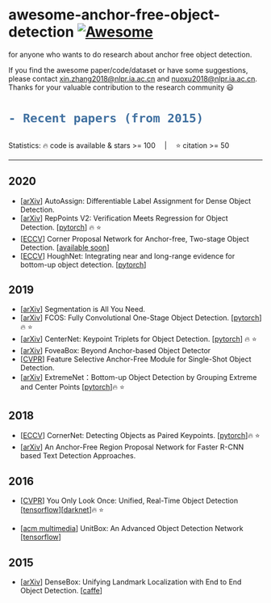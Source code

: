 # awesome-anchor-free-object-detection [![Awesome](https://awesome.re/badge.svg)](https://awesome.re)
for anyone who wants to do research about anchor free object detection.   

If you find the awesome paper/code/dataset or have some suggestions, please contact xin.zhang2018@nlpr.ia.ac.cn and nuoxu2018@nlpr.ia.ac.cn. Thanks for your valuable contribution to the research community :smiley:   

<h1> 

```diff
- Recent papers (from 2015)
```

</h1>

Statistics: :fire: code is available & stars >= 100 &emsp;|&emsp; :star: citation >= 50

---
## 2020
- [[arXiv](https://arxiv.org/pdf/2007.03496.pdf)] AutoAssign: Differentiable Label Assignment for Dense Object Detection. 
- [[arXiv](https://arxiv.org/pdf/2007.08508.pdf)] RepPoints V2: Verification Meets Regression for Object Detection. [[pytorch](https://github.com/Scalsol/RepPointsV2)] :fire: :star:
- [[ECCV](https://arxiv.org/pdf/2007.13816.pdf)] Corner Proposal Network for Anchor-free, Two-stage Object Detection. [[available soon](https://github.com/Duankaiwen/CPNDet)]
- [[ECCV](https://arxiv.org/pdf/2007.02355.pdf)] HoughNet: Integrating near and long-range evidence for bottom-up object detection. [[pytorch](https://github.com/nerminsamet/houghnet)]

## 2019
- [[arXiv](https://arxiv.org/pdf/1904.13300v1.pdf)] Segmentation is All You Need.
- [[arXiv](https://arxiv.org/pdf/1904.01355.pdf)] FCOS: Fully Convolutional One-Stage Object Detection. [[pytorch](https://github.com/tianzhi0549/FCOS)]:fire: :star:
- [[arXiv](https://arxiv.org/pdf/1904.08189.pdf)] CenterNet: Keypoint Triplets for Object Detection. [[pytorch](https://github.com/Duankaiwen/CenterNet)]  :fire: :star:
- [[arXiv](https://arxiv.org/pdf/1904.03797v1.pdf)] FoveaBox: Beyond Anchor-based Object Detector
- [[CVPR](https://arxiv.org/pdf/1903.00621.pdf)] Feature Selective Anchor-Free Module for Single-Shot Object Detection.
- [[arXiv](https://arxiv.org/pdf/1901.08043.pdf)] ExtremeNet：Bottom-up Object Detection by Grouping Extreme and Center Points  [[pytorch](https://github.com/xingyizhou/ExtremeNet)]:fire: :star:
## 2018
- [[ECCV](https://arxiv.org/pdf/1808.01244.pdf)] CornerNet: Detecting Objects as Paired Keypoints. [[pytorch](https://github.com/princeton-vl/CornerNet)]:fire: :star:
- [[arXiv](https://arxiv.org/ftp/arxiv/papers/1804/1804.09003.pdf)] An Anchor-Free Region Proposal Network for Faster R-CNN based Text Detection Approaches.

## 2016
- [[CVPR](http://openaccess.thecvf.com/content_cvpr_2016/papers/Redmon_You_Only_Look_CVPR_2016_paper.pdf)] You Only Look Once: Unified, Real-Time Object Detection  [[tensorflow](https://github.com/hizhangp/yolo_tensorflow)][[darknet](https://github.com/pjreddie/darknet)]:fire: :star:

- [[acm multimedia](https://arxiv.org/pdf/1608.01471.pdf)] UnitBox: An Advanced Object Detection Network  [[tensorflow](https://github.com/zhimingluo/UnitBox_TF)]

## 2015
- [[arXiv](https://arxiv.org/pdf/1509.04874.pdf)] DenseBox: Unifying Landmark Localization with End to End Object Detection. [[caffe](https://github.com/yangyi02/densebox)]



